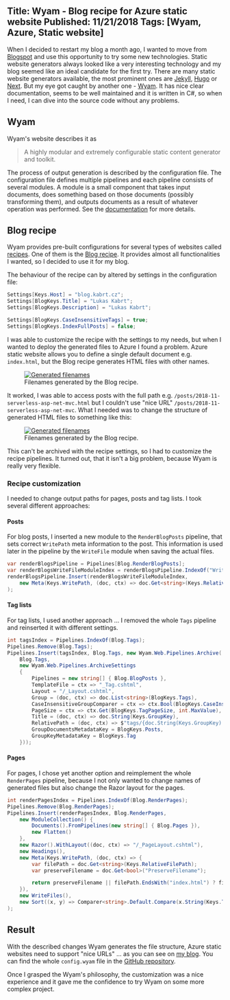 Title: Wyam - Blog recipe for Azure static website
Published: 11/21/2018
Tags: [Wyam, Azure, Static website]
---

When I decided to restart my blog a month ago, I wanted to move from [Blogspot](http://blogspot.com) and use this opportunity to try some new technologies. Static website generators always looked like a very interesting technology and my blog seemed like an ideal candidate for the first try. There are many static website generators available, the most prominent ones are [Jekyll](http://jekyllrb.com), [Hugo](https://gohugo.io/) or [Next](https://learnnextjs.com/). But my eye got caught by another one - [Wyam](https://wyam.io/). It has nice clear documentation, seems to be well maintained and it is written in C#, so when I need, I can dive into the source code without any problems.

## Wyam

Wyam's website describes it as

> A highly modular and extremely configurable static content generator and toolkit.

The process of output generation is described by the configuration file. The configuration file defines multiple pipelines and each pipeline consists of several modules. A module is a small component that takes input documents, does something based on those documents (possibly transforming them), and outputs documents as a result of whatever operation was performed. See the [documentation](https://wyam.io/docs/concepts/) for more details.

## Blog recipe

Wyam provides pre-built configurations for several types of websites called [recipes](https://wyam.io/docs/concepts/recipes). One of them is the [Blog recipe](https://wyam.io/recipes/blog/). It provides almost all functionalities I wanted, so I decided to use it for my blog. 

The behaviour of the recipe can by altered by settings in the configuration file:

```csharp
Settings[Keys.Host] = "blog.kabrt.cz";
Settings[BlogKeys.Title] = "Lukas Kabrt";
Settings[BlogKeys.Description] = "Lukas Kabrt";

Settings[BlogKeys.CaseInsensitiveTags] = true;
Settings[BlogKeys.IndexFullPosts] = false;
```

I was able to customize the recipe with the settings to my needs, but when I wanted to deploy the generated files to Azure I found a problem. Azure static website allows you to define a single default document e.g. `index.html`, but the Blog recipe generates HTML files with other names.

<figure class="figure">
    <a href="/content/2018-11-wyam-blog/01-filenames.png" data-toggle="lightbox">
        <img src="/content/2018-11-wyam-blog/01-filenames.png" class="figure-img img-fluid" alt="Generated filenames">
    </a>  
    <figcaption class="figure-caption text-center">Filenames generated by the Blog recipe.</figcaption>
</figure>

It worked, I was able to access posts with the full path e.g. `/posts/2018-11-serverless-asp-net-mvc.html` but I couldn't use "nice URL" `/posts/2018-11-serverless-asp-net-mvc`. What I needed was to change the structure of generated HTML files to something like this:

<figure class="figure">
    <a href="/content/2018-11-wyam-blog/02-filenames.png" data-toggle="lightbox">
        <img src="/content/2018-11-wyam-blog/02-filenames.png" class="figure-img img-fluid" alt="Generated filenames">
    </a>  
    <figcaption class="figure-caption text-center">Filenames generated by the Blog recipe.</figcaption>
</figure>

This can't be archived with the recipe settings, so I had to customize the recipe pipelines. It turned out, that it isn't a big problem, because Wyam is really very flexible.

### Recipe customization

I needed to change output paths for pages, posts and tag lists. I took several different approaches:

#### Posts

For blog posts, I inserted a new module to the `RenderBlogPosts` pipeline, that sets correct `WritePath` meta information to the post. This information is used later in the pipeline by the `WriteFile` module when saving the actual files.

```csharp
var renderBlogsPipeline = Pipelines[Blog.RenderBlogPosts];
var renderBlogsWriteFileModuleIndex = renderBlogsPipeline.IndexOf("WriteFiles");
renderBlogsPipeline.Insert(renderBlogsWriteFileModuleIndex,
    new Meta(Keys.WritePath, (doc, ctx) => doc.Get<string>(Keys.RelativeFilePath).EndsWith("index.html") ? doc.Get<string>(Keys.RelativeFilePath) : doc.Get<string>(Keys.RelativeFileDir) + "/" + System.IO.Path.GetFileNameWithoutExtension(doc.Get<string>(Keys.RelativeFilePath)) + "/index.html")
);
```

#### Tag lists

For tag lists, I used another approach ... I removed the whole `Tags` pipeline and reinserted it with different settings.

```csharp
int tagsIndex = Pipelines.IndexOf(Blog.Tags);
Pipelines.Remove(Blog.Tags);
Pipelines.Insert(tagsIndex, Blog.Tags, new Wyam.Web.Pipelines.Archive(
    Blog.Tags,
    new Wyam.Web.Pipelines.ArchiveSettings
    {
        Pipelines = new string[] { Blog.BlogPosts },
        TemplateFile = ctx => "_Tag.cshtml",
        Layout = "/_Layout.cshtml",
        Group = (doc, ctx) => doc.List<string>(BlogKeys.Tags),
        CaseInsensitiveGroupComparer = ctx => ctx.Bool(BlogKeys.CaseInsensitiveTags),
        PageSize = ctx => ctx.Get(BlogKeys.TagPageSize, int.MaxValue),
        Title = (doc, ctx) => doc.String(Keys.GroupKey),
        RelativePath = (doc, ctx) => $"tags/{doc.String(Keys.GroupKey).ToLower()}/index.html",
        GroupDocumentsMetadataKey = BlogKeys.Posts,
        GroupKeyMetadataKey = BlogKeys.Tag
    }));
```

#### Pages

For pages, I chose yet another option and reimplement the whole `RenderPages` pipeline, because I not only wanted to change names of generated files but also change the Razor layout for the pages.

```csharp
int renderPagesIndex = Pipelines.IndexOf(Blog.RenderPages);
Pipelines.Remove(Blog.RenderPages);
Pipelines.Insert(renderPagesIndex, Blog.RenderPages,
    new ModuleCollection() {
        Documents().FromPipelines(new string[] { Blog.Pages }),
        new Flatten()
    },
    new Razor().WithLayout((doc, ctx) => "/_PageLayout.cshtml"),
    new Headings(),
    new Meta(Keys.WritePath, (doc, ctx) => {
        var filePath = doc.Get<string>(Keys.RelativeFilePath);
        var preserveFilename = doc.Get<bool>("PreserveFilename");

        return preserveFilename || filePath.EndsWith("index.html") ? filePath : doc.Get<string>(Keys.RelativeFileDir) + "/" + System.IO.Path.GetFileNameWithoutExtension(filePath) + "/index.html";
    }),
    new WriteFiles(),
    new Sort((x, y) => Comparer<string>.Default.Compare(x.String(Keys.Title), y.String(Keys.Title)))
);
```

## Result

With the described changes Wyam generates the file structure, Azure static websites need to support "nice URLs" ... as you can see on [my blog](https://blog.kabrt.cz). You can find the whole `config.wyam` file in the [GitHub repository](https://github.com/lukaskabrt/blog.kabrt.cz/blob/master/config.wyam).

Once I grasped the Wyam's philosophy, the customization was a nice experience and it gave me the confidence to try Wyam on some more complex project.